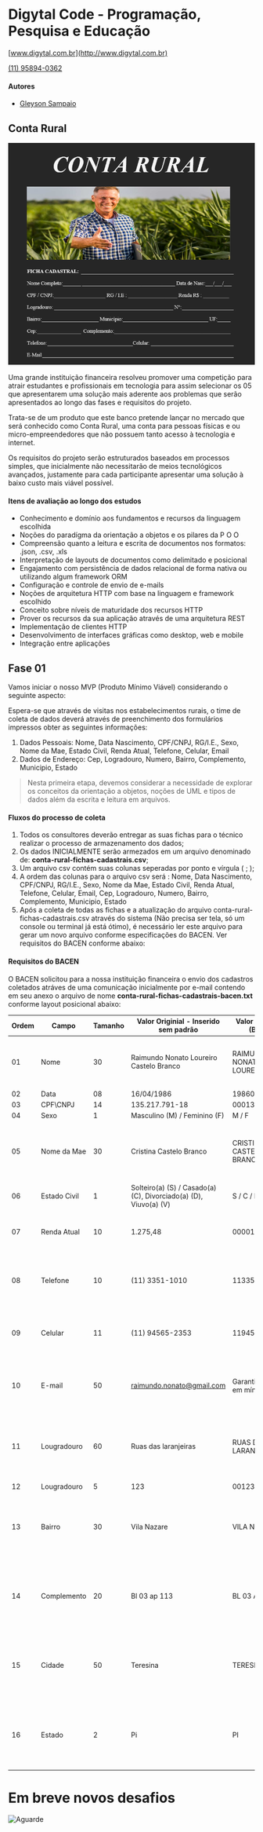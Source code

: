 # Digytal Code - Programação, Pesquisa e Educação
[www.digytal.com.br](http://www.digytal.com.br)

[(11) 95894-0362](https://api.whatsapp.com/send?phone=5511958940362)


#### Autores
- [Gleyson Sampaio](https://github.com/glysns)

## Conta Rural

![](contarual.png )

Uma grande instituição financeira resolveu promover uma competição para atrair estudantes e profissionais em tecnologia para assim selecionar os 05 que apresentarem uma solução mais aderente aos problemas que serão apresentados ao longo das fases e requisitos do projeto.

Trata-se de um produto que este banco pretende lançar no mercado que será conhecido como Conta Rural, uma conta para pessoas físicas e ou micro-empreendedores que não possuem tanto acesso à tecnologia e internet.

Os requisitos do projeto serão estruturados baseados em processos simples, que inicialmente não necessitarão de meios tecnológicos avançados, justamente para cada participante apresentar uma solução à baixo custo mais viável possível.

#### Itens de avaliação ao longo dos estudos
* Conhecimento e domínio aos fundamentos e recursos da linguagem escolhida
* Noções do paradígma da orientação a objetos e os pilares da P O O
* Compreensão quanto a leitura e escrita de documentos nos formatos: .json, .csv, .xls
* Interpretação de layouts de documentos como delimitado e posicional
* Engajamento com persistência de dados relacional de forma nativa ou utilizando algum framework ORM
* Configuração e controle de envio de e-mails
* Noções de arquitetura HTTP com base na linguagem e framework escolhido
* Conceito sobre níveis de maturidade dos recursos HTTP
* Prover os recursos da sua aplicação através de uma arquitetura REST
* Implementação de clientes HTTP
* Desenvolvimento de interfaces gráficas como desktop, web e mobile
* Integração entre aplicações

## Fase 01

Vamos iniciar o nosso MVP (Produto Mínimo Viável) considerando o seguinte aspecto:

Espera-se que através de visitas nos estabelecimentos rurais, o time de coleta de dados deverá através de preenchimento dos formulários impressos obter as seguintes informações:

1. Dados Pessoais: Nome, Data Nascimento, CPF/CNPJ, RG/I.E.,  Sexo, Nome da Mae, Estado Civil, Renda Atual, Telefone, Celular, Email
1. Dados de Endereço: Cep, Logradouro, Numero, Bairro, Complemento, Municipio, Estado

> Nesta primeira etapa, devemos considerar a necessidade de explorar os conceitos da orientação a objetos, noções de UML e tipos de dados além da escrita e leitura em arquivos.

#### Fluxos do processo de coleta

1. Todos os consultores deverão entregar as suas fichas para o técnico realizar o processo de armazenamento dos dados;
1. Os dados INICIALMENTE serão armezados em um arquivo denominado de: **conta-rural-fichas-cadastrais.csv**;
1. Um arquivo csv contém suas colunas seperadas por ponto e vírgula ( ; );
1. A ordem das colunas para o arquivo csv será : Nome, Data Nascimento, CPF/CNPJ, RG/I.E.,  Sexo, Nome da Mae, Estado Civil, Renda Atual, Telefone, Celular, Email, Cep, Logradouro, Numero, Bairro, Complemento, Municipio, Estado
1. Após a coleta de todas as fichas e a atualização do arquivo conta-rural-fichas-cadastrais.csv através do sistema (Não precisa ser tela, só um console ou terminal já está ótimo), é necessário ler este arquivo para gerar um novo arquivo conforme especificações do BACEN. Ver requisitos do BACEN conforme abaixo:

#### Requisitos do BACEN

O BACEN solicitou para a nossa instituição financeira o envio dos cadastros coletados atráves de uma comunicação inicialmente por e-mail contendo em seu anexo o arquivo de nome **conta-rural-fichas-cadastrais-bacen.txt** conforme layout posicional abaixo:

| Ordem | Campo        | Tamanho | Valor Originial - Inserido sem padrão                            | Valor Formatado (BACEN)          | Observação                                                                 |
|-------|--------------|---------|------------------------------------------------------------------|----------------------------------|----------------------------------------------------------------------------|
| 01    | Nome         | 30      | Raimundo Nonato Loureiro Castelo Branco                          | RAIMUNDO NONATO LOUREIRO CASTE   | Se o nome for superior a 30 caracteres, cortar o final do nome             |
| 02    | Data         | 08      | 16/04/1986                                                       | 19860416                         |                                                                            |
| 03    | CPF\CNPJ     | 14      | 135.217.791-18                                                   | 00013521779118                   |                                                                            |
| 04    | Sexo         | 1       | Masculino (M) / Feminino (F)                                     | M / F                            |                                                                            |
| 05    | Nome da Mae  | 30      | Cristina Castelo Branco                                          | CRISTINA CASTELO BRANCO          | Se o nome for inferior a 30 caracteres, preencher com espaços em branco    |
| 06    | Estado Civil | 1       | Solteiro(a) (S) / Casado(a) (C), Divorciado(a) (D), Viuvo(a) (V) | S / C / D / V                    |                                                                            |
| 07    | Renda Atual  | 10      | 1.275,48                                                         | 0000127548                       | Em caso não ter renda, preencher com 0000000000                            |
| 08    | Telefone     | 10      | (11) 3351-1010                                                   | 1133511010                       | Em caso não ter telefone, preecher com 10 espaços em braco                 |
| 09    | Celular      | 11      | (11) 94565-2353                                                  | 11945652353                      | Em caso não ter celular, preecher com 11 espaços em braco                  | 
| 10    | E-mail       | 50      | raimundo.nonato@gmail.com                                        | Garantir caracteres em mínúsculo | Em caso não ter celular, preecher com 11 espaços em braco                  | 
| 11    | Lougradouro  | 60      | Ruas das laranjeiras                                             | RUAS DAS LARANJEIRAS             | Aplicar as mesmas regras de ajustes de campos considerando o limite máximo | 
| 12    | Lougradouro  | 5       | 123                                                              | 00123                            |                                                                            | 
| 13    | Bairro       | 30      | Vila Nazare                                                      | VILA NAZARE                      | Aplicar as mesmas regras de ajustes de campos considerando o limite máximo | 
| 14    | Complemento  | 20      | Bl 03 ap 113                                                     | BL 03 AP 113                     | Aplicar as mesmas regras de ajustes de campos considerando o limite máximo | 
| 15    | Cidade       | 50      | Teresina                                                         | TERESINA                         | Aplicar as mesmas regras de ajustes de campos considerando o limite máximo | 
| 16    | Estado       | 2       | Pi                                                               | PI                               | Aplicar as mesmas regras de ajustes de campos considerando o limite máximo | 


# Em breve novos desafios

![Aguarde](./thats-all.png)
